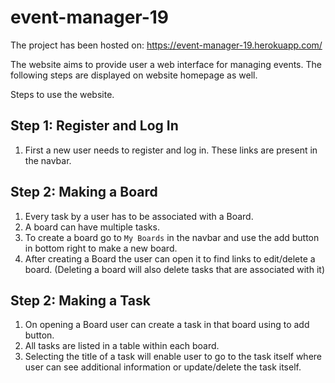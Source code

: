 # event-manager-19


The project has been hosted on: https://event-manager-19.herokuapp.com/

The website aims to provide user a web interface for managing events.
The following steps are displayed on website homepage as well.

Steps to use the website.

##  **Step 1: Register and Log In**
1. First a new user needs to register and log in. These links are present in the navbar.

##  **Step 2: Making a Board**
1. Every task by a user has to be associated with a Board.
2. A board can have multiple tasks.
3. To create a board go to ```My Boards``` in the navbar and use the add button in bottom right to make a new board.
4. After creating a Board the user can open it to find links to edit/delete a board. (Deleting a board will also delete tasks that are associated with it)

##  **Step 2: Making a Task**
1. On opening a Board user can create a task in that board using to add button.
2. All tasks are listed in a table within each board.
3. Selecting the title of a task will enable user to go to the task itself where user can see additional information or update/delete the task itself.
